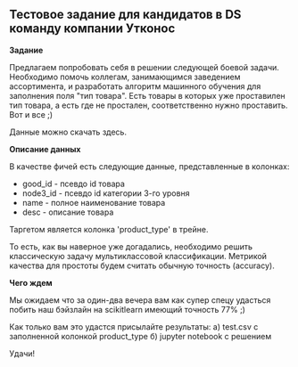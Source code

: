 ## Тестовое задание для кандидатов в DS команду компании Утконос

**Задание** 

Предлагаем попробовать себя в решении следующей боевой задачи. 
Необходимо помочь коллегам, занимающимся заведением ассортимента, и разработать алгоритм машинного обучения для заполнения поля "тип товара". 
Есть товары в которых уже проставилен тип товара, а есть где не простален, соответственно нужно проставить. 
Вот и все ;) 

Данные можно скачать здесь.

**Описание данных**

В качестве фичей есть следующие данные, представленные в колонках:
* good_id - псевдо id товара
* node3_id - псевдо id категории 3-го уровня
* name - полное наименование товара
* desc - описание товара

Таргетом является колонка 'product_type' в трейне.

То есть, как вы наверное уже догадались, необходимо решить классическую задачу мультиклассовой классификации. 
Метрикой качества для простоты бyдем считать обычную точность (accuracy).

**Чего ждем**

Мы ожидаем что за один-два вечера вам как супер спецу удасться побить наш бэйзлайн на scikitlearn имеющий точность 77% ;)

Как только вам это удастся присылайте результаты: a) test.csv с заполненной колонкой product_type  б) jupyter notebook с решением   

Удачи!



